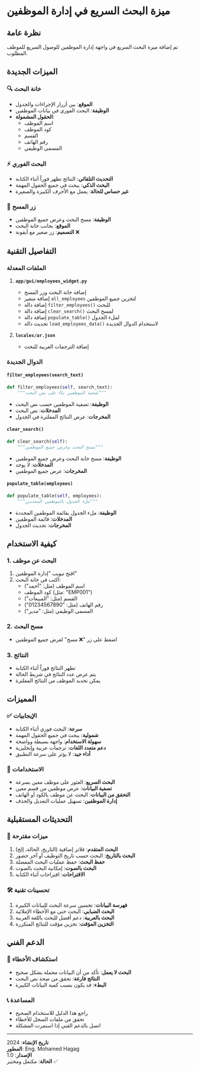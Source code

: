 # ميزة البحث السريع في إدارة الموظفين

## نظرة عامة
تم إضافة ميزة البحث السريع في واجهة إدارة الموظفين للوصول السريع للموظف المطلوب.

## الميزات الجديدة

### 🔍 خانة البحث
- **الموقع**: بين أزرار الإجراءات والجدول
- **الوظيفة**: البحث الفوري في بيانات الموظفين
- **الحقول المشمولة**:
  - اسم الموظف
  - كود الموظف
  - القسم
  - رقم الهاتف
  - المسمى الوظيفي

### ⚡ البحث الفوري
- **التحديث التلقائي**: النتائج تظهر فوراً أثناء الكتابة
- **البحث الذكي**: يبحث في جميع الحقول المهمة
- **غير حساس للحالة**: يعمل مع الأحرف الكبيرة والصغيرة

### 🧹 زر المسح
- **الوظيفة**: مسح البحث وعرض جميع الموظفين
- **الموقع**: بجانب خانة البحث
- **التصميم**: زر صغير مع أيقونة ❌

## التفاصيل التقنية

### الملفات المعدلة
1. **`app/gui/employees_widget.py`**
   - إضافة خانة البحث وزر المسح
   - إضافة متغير `all_employees` لتخزين جميع الموظفين
   - إضافة دالة `filter_employees()` للبحث
   - إضافة دالة `clear_search()` لمسح البحث
   - إضافة دالة `populate_table()` لملء الجدول
   - تحديث دالة `load_employees_data()` لاستخدام الدوال الجديدة

2. **`locales/ar.json`**
   - إضافة الترجمات العربية للبحث

### الدوال الجديدة

#### `filter_employees(search_text)`
```python
def filter_employees(self, search_text):
    """تصفية الموظفين بناءً على نص البحث"""
```
- **الوظيفة**: تصفية الموظفين حسب نص البحث
- **المدخلات**: نص البحث
- **المخرجات**: عرض النتائج المفلترة في الجدول

#### `clear_search()`
```python
def clear_search(self):
    """مسح البحث وعرض جميع الموظفين"""
```
- **الوظيفة**: مسح خانة البحث وعرض جميع الموظفين
- **المدخلات**: لا يوجد
- **المخرجات**: عرض جميع الموظفين

#### `populate_table(employees)`
```python
def populate_table(self, employees):
    """ملء الجدول بالموظفين المحددين"""
```
- **الوظيفة**: ملء الجدول بقائمة الموظفين المحددة
- **المدخلات**: قائمة الموظفين
- **المخرجات**: تحديث الجدول

## كيفية الاستخدام

### 1. البحث عن موظف
1. افتح تبويب "إدارة الموظفين"
2. اكتب في خانة البحث:
   - اسم الموظف (مثل: "أحمد")
   - كود الموظف (مثل: "EMP001")
   - القسم (مثل: "المبيعات")
   - رقم الهاتف (مثل: "01234567890")
   - المسمى الوظيفي (مثل: "مدير")

### 2. مسح البحث
- اضغط على زر "❌ مسح" لعرض جميع الموظفين

### 3. النتائج
- تظهر النتائج فوراً أثناء الكتابة
- يتم عرض عدد النتائج في شريط الحالة
- يمكن تحديد الموظف من النتائج المفلترة

## المميزات

### ✅ الإيجابيات
- **سرعة**: البحث فوري أثناء الكتابة
- **شمولية**: يبحث في جميع الحقول المهمة
- **سهولة الاستخدام**: واجهة بسيطة وواضحة
- **دعم متعدد اللغات**: ترجمات عربية وإنجليزية
- **أداء جيد**: لا يؤثر على سرعة التطبيق

### 🎯 الاستخدامات
- **البحث السريع**: العثور على موظف معين بسرعة
- **تصفية البيانات**: عرض موظفين من قسم معين
- **التحقق من البيانات**: البحث عن موظف بالكود أو الهاتف
- **إدارة الموظفين**: تسهيل عمليات التعديل والحذف

## التحديثات المستقبلية

### 🔮 ميزات مقترحة
1. **البحث المتقدم**: فلاتر إضافية (التاريخ، الحالة، إلخ)
2. **البحث بالتاريخ**: البحث حسب تاريخ التوظيف أو آخر حضور
3. **حفظ البحث**: حفظ عمليات البحث المفضلة
4. **البحث بالصوت**: إمكانية البحث بالصوت
5. **الاقتراحات**: اقتراحات أثناء الكتابة

### 🛠️ تحسينات تقنية
1. **فهرسة البيانات**: تحسين سرعة البحث للبيانات الكبيرة
2. **البحث الضبابي**: البحث حتى مع الأخطاء الإملائية
3. **البحث بالعربية**: دعم أفضل للبحث باللغة العربية
4. **التخزين المؤقت**: تخزين مؤقت للنتائج المتكررة

## الدعم الفني

### 🐛 استكشاف الأخطاء
- **البحث لا يعمل**: تأكد من أن البيانات محملة بشكل صحيح
- **النتائج فارغة**: تحقق من صحة نص البحث
- **البطء**: قد يكون بسبب كمية البيانات الكبيرة

### 📞 المساعدة
- راجع هذا الدليل للاستخدام الصحيح
- تحقق من ملفات السجل للأخطاء
- اتصل بالدعم الفني إذا استمرت المشكلة

---

**تاريخ الإنشاء**: 2024  
**المطور**: Eng. Mohamed Hagag  
**الإصدار**: 1.0  
**الحالة**: مكتمل ومختبر ✅
